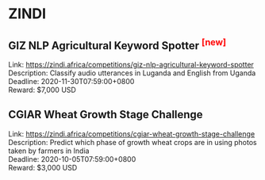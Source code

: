 # ZINDI



## GIZ NLP Agricultural Keyword Spotter <sup style="color:red">[new]<sup>  

Link: https://zindi.africa/competitions/giz-nlp-agricultural-keyword-spotter  
Description: Classify audio utterances in Luganda and English from Uganda  
Deadline: 2020-11-30T07:59:00+0800  
Reward: $7,000 USD  


## CGIAR Wheat Growth Stage Challenge

Link: https://zindi.africa/competitions/cgiar-wheat-growth-stage-challenge  
Description: Predict which phase of growth wheat crops are in using photos taken by farmers in India  
Deadline: 2020-10-05T07:59:00+0800  
Reward: $3,000 USD  

